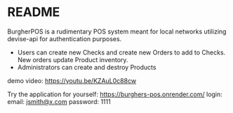 # README

BurgherPOS is a rudimentary POS system meant for local networks utilizing devise-api for authentication purposes.

* Users can create new Checks and create new Orders to add to Checks.  New orders update Product inventory.
* Administrators can create and destroy Products

demo video: https://youtu.be/KZAuL0c88cw

Try the application for yourself: https://burghers-pos.onrender.com/
login:
    email: jsmith@x.com
    password: 1111 